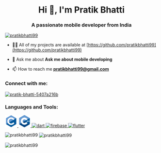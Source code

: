 <h1 align="center">Hi 👋, I'm Pratik Bhatti</h1>
<h3 align="center">A passionate mobile developer from India</h3>

<p align="left"> <a href="https://github.com/ryo-ma/github-profile-trophy"><img src="https://github-profile-trophy.vercel.app/?username=pratikbhatti99" alt="pratikbhatti99" /></a> </p>

- 👨‍💻 All of my projects are available at [https://github.com/pratikbhatti99](https://github.com/pratikbhatti99)

- 💬 Ask me about **Ask me about mobile developing**

- 📫 How to reach me **pratikbhatti99@gmail.com**

<h3 align="left">Connect with me:</h3>
<p align="left">
<a href="https://linkedin.com/in/pratik-bhatti-5407a216b" target="blank"><img align="center" src="https://raw.githubusercontent.com/rahuldkjain/github-profile-readme-generator/master/src/images/icons/Social/linked-in-alt.svg" alt="pratik-bhatti-5407a216b" height="30" width="40" /></a>
</p>

<h3 align="left">Languages and Tools:</h3>
<p align="left"> <a href="https://www.cprogramming.com/" target="_blank" rel="noreferrer"> <img src="https://raw.githubusercontent.com/devicons/devicon/master/icons/c/c-original.svg" alt="c" width="40" height="40"/> </a> <a href="https://www.w3schools.com/cpp/" target="_blank" rel="noreferrer"> <img src="https://raw.githubusercontent.com/devicons/devicon/master/icons/cplusplus/cplusplus-original.svg" alt="cplusplus" width="40" height="40"/> </a> <a href="https://dart.dev" target="_blank" rel="noreferrer"> <img src="https://www.vectorlogo.zone/logos/dartlang/dartlang-icon.svg" alt="dart" width="40" height="40"/> </a> <a href="https://firebase.google.com/" target="_blank" rel="noreferrer"> <img src="https://www.vectorlogo.zone/logos/firebase/firebase-icon.svg" alt="firebase" width="40" height="40"/> </a> <a href="https://flutter.dev" target="_blank" rel="noreferrer"> <img src="https://www.vectorlogo.zone/logos/flutterio/flutterio-icon.svg" alt="flutter" width="40" height="40"/> </a> </p>

<p><img align="left" src="https://github-readme-stats.vercel.app/api/top-langs?username=pratikbhatti99&show_icons=true&locale=en&layout=compact" alt="pratikbhatti99" /></p>

<p>&nbsp;<img align="center" src="https://github-readme-stats.vercel.app/api?username=pratikbhatti99&show_icons=true&locale=en" alt="pratikbhatti99" /></p>

<p><img align="center" src="https://github-readme-streak-stats.herokuapp.com/?user=pratikbhatti99&" alt="pratikbhatti99" /></p>
